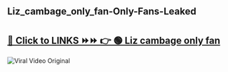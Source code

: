
 ## Liz_cambage_only_fan-Only-Fans-Leaked

# <h2><a href="https://clipsfans.com/Liz_cambage_only_fan&ref=git">🔗 Click to LINKS ⏩⏩ 👉 🟢 Liz cambage only fan </a></h2>

<a href="https://clipsfans.com/Liz_cambage_only_fan&ref=git" rel="nofollow" data-target="animated-image.originalLink"><img src="https://i.ibb.co.com/xMMVF88/686577567.gif" alt="Viral Video Original" style="max-width: 100%; display: inline-block;" data-target="animated-image.originalImage"></a>
